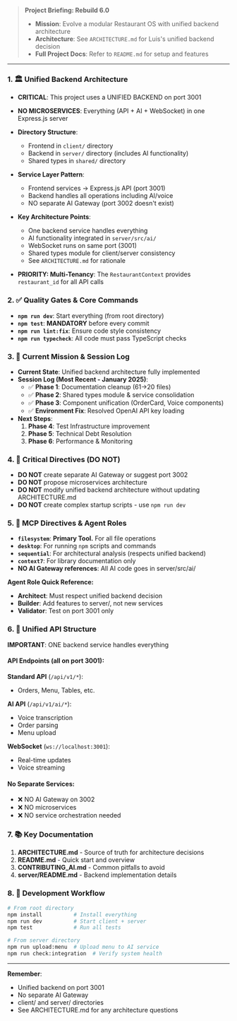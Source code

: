 > **Project Briefing: Rebuild 6.0**
> - **Mission**: Evolve a modular Restaurant OS with unified backend architecture
> - **Architecture**: See `ARCHITECTURE.md` for Luis's unified backend decision
> - **Full Project Docs**: Refer to `README.md` for setup and features

---

### **1. 🏛️ Unified Backend Architecture**

- **CRITICAL**: This project uses a UNIFIED BACKEND on port 3001
- **NO MICROSERVICES**: Everything (API + AI + WebSocket) in one Express.js server
- **Directory Structure**: 
  - Frontend in `client/` directory
  - Backend in `server/` directory (includes AI functionality)
  - Shared types in `shared/` directory
- **Service Layer Pattern**: 
  - Frontend services → Express.js API (port 3001)
  - Backend handles all operations including AI/voice
  - NO separate AI Gateway (port 3002 doesn't exist)

- **Key Architecture Points**:
  - One backend service handles everything
  - AI functionality integrated in `server/src/ai/`
  - WebSocket runs on same port (3001)
  - Shared types module for client/server consistency
  - See `ARCHITECTURE.md` for rationale

- **PRIORITY: Multi-Tenancy**: The `RestaurantContext` provides `restaurant_id` for all API calls

### **2. ✅ Quality Gates & Core Commands**

- **`npm run dev`**: Start everything (from root directory)
- **`npm test`**: **MANDATORY** before every commit
- **`npm run lint:fix`**: Ensure code style consistency
- **`npm run typecheck`**: All code must pass TypeScript checks

### **3. 🎯 Current Mission & Session Log**

- **Current State**: Unified backend architecture fully implemented
- **Session Log (Most Recent - January 2025)**:
    - ✅ **Phase 1**: Documentation cleanup (61→20 files)
    - ✅ **Phase 2**: Shared types module & service consolidation
    - ✅ **Phase 3**: Component unification (OrderCard, Voice components)
    - ✅ **Environment Fix**: Resolved OpenAI API key loading
- **Next Steps**:
    1. **Phase 4**: Test Infrastructure improvement
    2. **Phase 5**: Technical Debt Resolution  
    3. **Phase 6**: Performance & Monitoring

### **4. 🚨 Critical Directives (DO NOT)**

- **DO NOT** create separate AI Gateway or suggest port 3002
- **DO NOT** propose microservices architecture
- **DO NOT** modify unified backend architecture without updating ARCHITECTURE.md
- **DO NOT** create complex startup scripts - use `npm run dev`

### **5. 🧠 MCP Directives & Agent Roles**

- **`filesystem`**: **Primary Tool.** For all file operations
- **`desktop`**: For running `npm` scripts and commands
- **`sequential`**: For architectural analysis (respects unified backend)
- **`context7`**: For library documentation only
- **NO AI Gateway references**: All AI code goes in server/src/ai/

**Agent Role Quick Reference:**
- **Architect**: Must respect unified backend decision
- **Builder**: Add features to server/, not new services
- **Validator**: Test on port 3001 only

### **6. 🔗 Unified API Structure**

**IMPORTANT**: ONE backend service handles everything

#### API Endpoints (all on port 3001):

**Standard API** (`/api/v1/*`):
- Orders, Menu, Tables, etc.

**AI API** (`/api/v1/ai/*`):
- Voice transcription
- Order parsing
- Menu upload

**WebSocket** (`ws://localhost:3001`):
- Real-time updates
- Voice streaming

#### No Separate Services:
- ❌ NO AI Gateway on 3002
- ❌ NO microservices
- ❌ NO service orchestration needed

### **7. 📚 Key Documentation**

1. **ARCHITECTURE.md** - Source of truth for architecture decisions
2. **README.md** - Quick start and overview
3. **CONTRIBUTING_AI.md** - Common pitfalls to avoid
4. **server/README.md** - Backend implementation details

### **8. 🔧 Development Workflow**

```bash
# From root directory
npm install          # Install everything
npm run dev          # Start client + server
npm test             # Run all tests

# From server directory
npm run upload:menu  # Upload menu to AI service
npm run check:integration  # Verify system health
```

---

**Remember**: 
- Unified backend on port 3001
- No separate AI Gateway
- client/ and server/ directories
- See ARCHITECTURE.md for any architecture questions